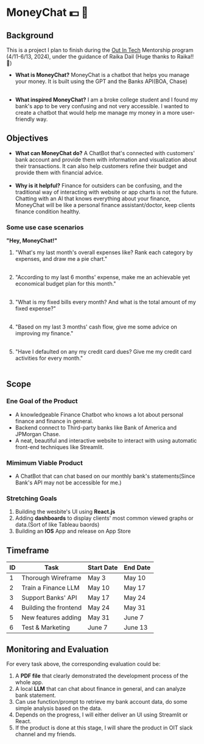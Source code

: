 # MoneyChat 💵 🤖️

## Background
This is a project I plan to finish during the [Out In Tech](https://outintech.com/) Mentorship program (4/11-6/13, 2024), under the guidance of Raika Dail (Huge thanks to Raika!! 🥰)

- **What is MoneyChat?**
MoneyChat is a chatbot that helps you manage your money. It is built using the GPT and the Banks API(BOA, Chase) <br><br>

- **What inspired MoneyChat?**
I am a broke college student and I found my bank's app to be very confusing and not very accessible. I wanted to create a chatbot that would help me manage my money in a more user-friendly way.

## Objectives
- **What can MoneyChat do?**
A ChatBot that's connected with customers' bank account and provide them with information and visualization about their transactions. It can also help customers refine their budget and provide them with financial advice.
<br><br>
- **Why is it helpful?**
Finance for outsiders can be confusing, and the traditional way of interacting with website or app charts is not the future. Chatting with an AI that knows everything about your finance, MoneyChat will be like a personal finance assistant/doctor, keep clients finance condition healthy.

### Some use case scenarios
**"Hey, MoneyChat!"**

1. "What's my last month's overall expenses like? Rank each category by expenses, and draw me a pie chart."<br><br>

2. "According to my last 6 months' expense, make me an achievable yet economical budget plan for this month."<br><br>

3. "What is my fixed bills every month? And what is the total amount of my fixed expense?"<br><br>

4. "Based on my last 3 months' cash flow, give me some advice on improving my finance."<br><br>

5. "Have I defaulted on any my credit card dues? Give me my credit card activities for every month."<br><br>

## Scope 
### Ene Goal of the Product
- A knowledgeable Finance Chatbot who knows a lot about personal finance and finance in general.
- Backend connect to Third-party banks like Bank of America and JPMorgan Chase.
- A neat, beautiful and interactive website to interact with using automatic front-end techniques like Streamlit.

### Mimimum Viable Product
- A ChatBot that can chat based on our monthly bank's statements(Since Bank's API may not be accessible for me.)

### Stretching Goals
1. Building the wesbite's UI using **React.js**
2. Adding **dashboards** to display clients' most common viewed graphs or data.(Sort of like Tableau baords)
3. Building an **IOS** App and release on App Store

## Timeframe
| ID | Task | Start Date | End Date |
| -- | ---- | -----------| ---------|
| 1 | Thorough Wireframe    | May 3  | May 10 |
| 2 | Train a Finance LLM   | May 10 | May 17 |
| 3 | Support Banks' API    | May 17 | May 24 |
| 4 | Building the frontend | May 24 | May 31 |
| 5 | New features adding   | May 31 | June 7 | 
| 6 | Test & Marketing      | June 7 | June 13|

## Monitoring and Evaluation
For every task above, the corresponding evaluation could be:
1. A **PDF file** that clearly demonstrated the development process of the whole app.
2. A local **LLM** that can chat about finance in general, and can analyze bank statement.
3. Can use function/prompt to retrieve my bank account data, do some simple analysis based on the data.
4. Depends on the progress, I will either deliver an UI using Streamlit or React.
5. If the product is done at this stage, I will share the product in OIT slack channel and my friends.

